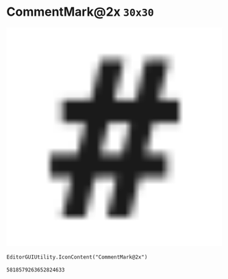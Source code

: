 # CommentMark@2x `30x30`
<img src="/img/CommentMark@2x.png" width=512 height=512>

``` CSharp
EditorGUIUtility.IconContent("CommentMark@2x")
```
```
5818579263652824633
```
